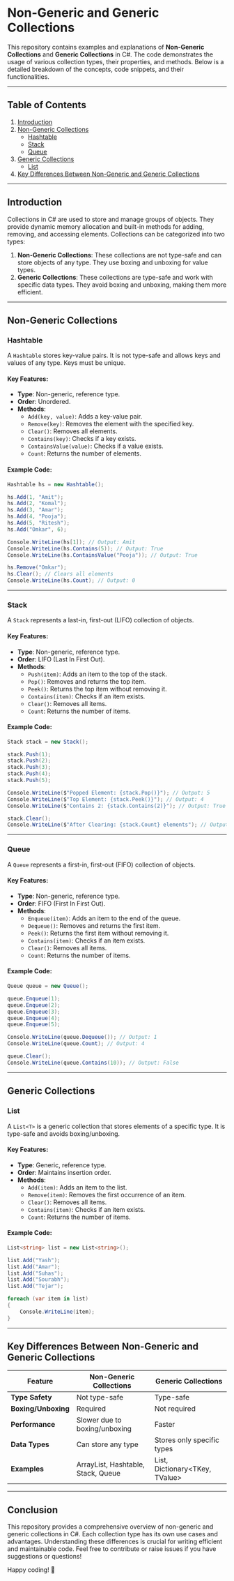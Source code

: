 # Non-Generic and Generic Collections

This repository contains examples and explanations of **Non-Generic Collections** and **Generic Collections** in C#. The code demonstrates the usage of various collection types, their properties, and methods. Below is a detailed breakdown of the concepts, code snippets, and their functionalities.

---

## Table of Contents

1. [Introduction](#introduction)
2. [Non-Generic Collections](#non-generic-collections)
   - [Hashtable](#hashtable)
   - [Stack](#stack)
   - [Queue](#queue)
3. [Generic Collections](#generic-collections)
   - [List](#list)
4. [Key Differences Between Non-Generic and Generic Collections](#key-differences-between-non-generic-and-generic-collections)

---

## Introduction

Collections in C# are used to store and manage groups of objects. They provide dynamic memory allocation and built-in methods for adding, removing, and accessing elements. Collections can be categorized into two types:

1. **Non-Generic Collections**: These collections are not type-safe and can store objects of any type. They use boxing and unboxing for value types.
2. **Generic Collections**: These collections are type-safe and work with specific data types. They avoid boxing and unboxing, making them more efficient.

---

## Non-Generic Collections

### Hashtable

A `Hashtable` stores key-value pairs. It is not type-safe and allows keys and values of any type. Keys must be unique.

#### Key Features:
- **Type**: Non-generic, reference type.
- **Order**: Unordered.
- **Methods**:
  - `Add(key, value)`: Adds a key-value pair.
  - `Remove(key)`: Removes the element with the specified key.
  - `Clear()`: Removes all elements.
  - `Contains(key)`: Checks if a key exists.
  - `ContainsValue(value)`: Checks if a value exists.
  - `Count`: Returns the number of elements.

#### Example Code:
```csharp
Hashtable hs = new Hashtable();

hs.Add(1, "Amit");
hs.Add(2, "Komal");
hs.Add(3, "Amar");
hs.Add(4, "Pooja");
hs.Add(5, "Ritesh");
hs.Add("Omkar", 6);

Console.WriteLine(hs[1]); // Output: Amit
Console.WriteLine(hs.Contains(5)); // Output: True
Console.WriteLine(hs.ContainsValue("Pooja")); // Output: True

hs.Remove("Omkar");
hs.Clear(); // Clears all elements
Console.WriteLine(hs.Count); // Output: 0
```

---

### Stack

A `Stack` represents a last-in, first-out (LIFO) collection of objects.

#### Key Features:
- **Type**: Non-generic, reference type.
- **Order**: LIFO (Last In First Out).
- **Methods**:
  - `Push(item)`: Adds an item to the top of the stack.
  - `Pop()`: Removes and returns the top item.
  - `Peek()`: Returns the top item without removing it.
  - `Contains(item)`: Checks if an item exists.
  - `Clear()`: Removes all items.
  - `Count`: Returns the number of items.

#### Example Code:
```csharp
Stack stack = new Stack();

stack.Push(1);
stack.Push(2);
stack.Push(3);
stack.Push(4);
stack.Push(5);

Console.WriteLine($"Popped Element: {stack.Pop()}"); // Output: 5
Console.WriteLine($"Top Element: {stack.Peek()}"); // Output: 4
Console.WriteLine($"Contains 2: {stack.Contains(2)}"); // Output: True

stack.Clear();
Console.WriteLine($"After Clearing: {stack.Count} elements"); // Output: 0
```

---

### Queue

A `Queue` represents a first-in, first-out (FIFO) collection of objects.

#### Key Features:
- **Type**: Non-generic, reference type.
- **Order**: FIFO (First In First Out).
- **Methods**:
  - `Enqueue(item)`: Adds an item to the end of the queue.
  - `Dequeue()`: Removes and returns the first item.
  - `Peek()`: Returns the first item without removing it.
  - `Contains(item)`: Checks if an item exists.
  - `Clear()`: Removes all items.
  - `Count`: Returns the number of items.

#### Example Code:
```csharp
Queue queue = new Queue();

queue.Enqueue(1);
queue.Enqueue(2);
queue.Enqueue(3);
queue.Enqueue(4);
queue.Enqueue(5);

Console.WriteLine(queue.Dequeue()); // Output: 1
Console.WriteLine(queue.Count); // Output: 4

queue.Clear();
Console.WriteLine(queue.Contains(10)); // Output: False
```

---

## Generic Collections

### List

A `List<T>` is a generic collection that stores elements of a specific type. It is type-safe and avoids boxing/unboxing.

#### Key Features:
- **Type**: Generic, reference type.
- **Order**: Maintains insertion order.
- **Methods**:
  - `Add(item)`: Adds an item to the list.
  - `Remove(item)`: Removes the first occurrence of an item.
  - `Clear()`: Removes all items.
  - `Contains(item)`: Checks if an item exists.
  - `Count`: Returns the number of items.

#### Example Code:
```csharp
List<string> list = new List<string>();

list.Add("Yash");
list.Add("Amar");
list.Add("Suhas");
list.Add("Sourabh");
list.Add("Tejar");

foreach (var item in list)
{
    Console.WriteLine(item);
}
```

---

## Key Differences Between Non-Generic and Generic Collections

| Feature                     | Non-Generic Collections       | Generic Collections          |
|-----------------------------|-------------------------------|------------------------------|
| **Type Safety**             | Not type-safe                 | Type-safe                    |
| **Boxing/Unboxing**         | Required                      | Not required                 |
| **Performance**             | Slower due to boxing/unboxing | Faster                       |
| **Data Types**              | Can store any type            | Stores only specific types   |
| **Examples**                | ArrayList, Hashtable, Stack, Queue | List<T>, Dictionary<TKey, TValue> |

---

## Conclusion

This repository provides a comprehensive overview of non-generic and generic collections in C#. Each collection type has its own use cases and advantages. Understanding these differences is crucial for writing efficient and maintainable code. Feel free to contribute or raise issues if you have suggestions or questions! 

Happy coding! 🚀
